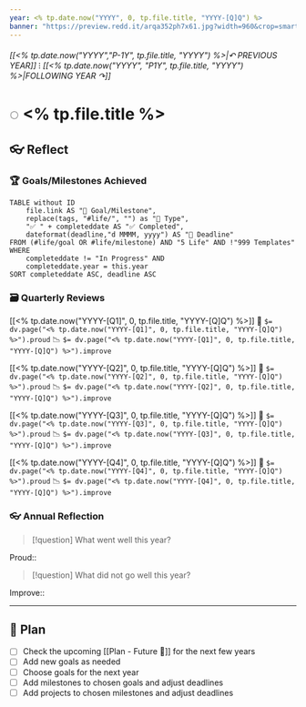 ```yaml
---
year: <% tp.date.now("YYYY", 0, tp.file.title, "YYYY-[Q]Q") %>
banner: "https://preview.redd.it/arqa352ph7x61.jpg?width=960&crop=smart&auto=webp&s=84f9245d607b029667d5bfc4abf36547fc6213de"
---
```


###### [[<% tp.date.now("YYYY","P-1Y", tp.file.title, "YYYY") %>|↶ PREVIOUS YEAR]] ⁝ [[<% tp.date.now("YYYY", "P1Y", tp.file.title, "YYYY") %>|FOLLOWING YEAR ↷]]
# ◌ <% tp.file.title %>
## 👓 Reflect
### 🏆 Goals/Milestones Achieved
```dataview
TABLE without ID
	file.link AS "🏁 Goal/Milestone",
	replace(tags, "#life/", "") as "🎯 Type",
	"✅ " + completeddate AS "✅ Completed",
	dateformat(deadline,"d MMMM, yyyy") AS "📅 Deadline"
FROM (#life/goal OR #life/milestone) AND "5 Life" AND !"999 Templates"
WHERE 
	completeddate != "In Progress" AND
	completeddate.year = this.year
SORT completeddate ASC, deadline ASC
```

### 🗃️ Quarterly Reviews
[[<% tp.date.now("YYYY-[Q1]", 0, tp.file.title, "YYYY-[Q]Q") %>]]
💪 `$= dv.page("<% tp.date.now("YYYY-[Q1]", 0, tp.file.title, "YYYY-[Q]Q") %>").proud`
📉 `$= dv.page("<% tp.date.now("YYYY-[Q1]", 0, tp.file.title, "YYYY-[Q]Q") %>").improve`

[[<% tp.date.now("YYYY-[Q2]", 0, tp.file.title, "YYYY-[Q]Q") %>]]
💪 `$= dv.page("<% tp.date.now("YYYY-[Q2]", 0, tp.file.title, "YYYY-[Q]Q") %>").proud`
📉 `$= dv.page("<% tp.date.now("YYYY-[Q2]", 0, tp.file.title, "YYYY-[Q]Q") %>").improve`

[[<% tp.date.now("YYYY-[Q3]", 0, tp.file.title, "YYYY-[Q]Q") %>]]
💪 `$= dv.page("<% tp.date.now("YYYY-[Q3]", 0, tp.file.title, "YYYY-[Q]Q") %>").proud`
📉 `$= dv.page("<% tp.date.now("YYYY-[Q3]", 0, tp.file.title, "YYYY-[Q]Q") %>").improve`

[[<% tp.date.now("YYYY-[Q4]", 0, tp.file.title, "YYYY-[Q]Q") %>]]
💪 `$= dv.page("<% tp.date.now("YYYY-[Q4]", 0, tp.file.title, "YYYY-[Q]Q") %>").proud`
📉 `$= dv.page("<% tp.date.now("YYYY-[Q4]", 0, tp.file.title, "YYYY-[Q]Q") %>").improve`

### 👓 Annual Reflection

>[!question] What went well this year?

Proud::

>[!question] What did not go well this year?

Improve::

---
## 🔭 Plan
- [ ] Check the upcoming [[Plan - Future 🔭]] for the next few years
- [ ] Add new goals as needed
- [ ] Choose goals for the next year
- [ ] Add milestones to chosen goals and adjust deadlines
- [ ] Add projects to chosen milestones and adjust deadlines
